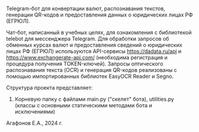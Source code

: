 Telegram-бот для конвертации валют, распознавания текстов,
генерации QR-кодов и предоставления данных о юридических лицах РФ (ЕГРЮЛ).

Чат-бот, написанный в учебных целях, для ознакомления с библиотекой telebot для мессенджера Telegram.
Для обработки запросов об обменных курсах валют и предоставления сведений о юридических лицах РФ (ЕГРЮЛ) используются 
API-сервисы https://dadata.ru/api и https://www.exchangerate-api.com/ (необходима регистрация и процедура получения
TOKEN-ключей). Запросы оптического распознавания текста (OCR) и генерация QR-кодов реализованы с помощью импортированных 
библиотек EasyOCR Reader и Segno.

Структура проекта представляет:
1) Корневую папку с файлами main.py ("скелет" бота), utilities.py (классы с основными статическими методами бота и 
исключениями)

Агафонов Е.А., 2024 г.
